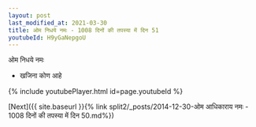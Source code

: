 ```yaml
---
layout: post
last_modified_at: 2021-03-30
title: ओम निधये नमः - 1008 दिनों की तपस्या में दिन 51
youtubeId: H9yGaNepgoU
---
```

 
 
 ओम निधये नमः  
 
 -  खजिना कोण आहे 
 
  
 
  
 
 
 
 
 
 


{% include youtubePlayer.html id=page.youtubeId %}
 
[Next]({{ site.baseurl }}{% link  split2/_posts/2014-12-30-ओम आधिकाराय नमः - 1008 दिनों की तपस्या में दिन 50.md%})
 
